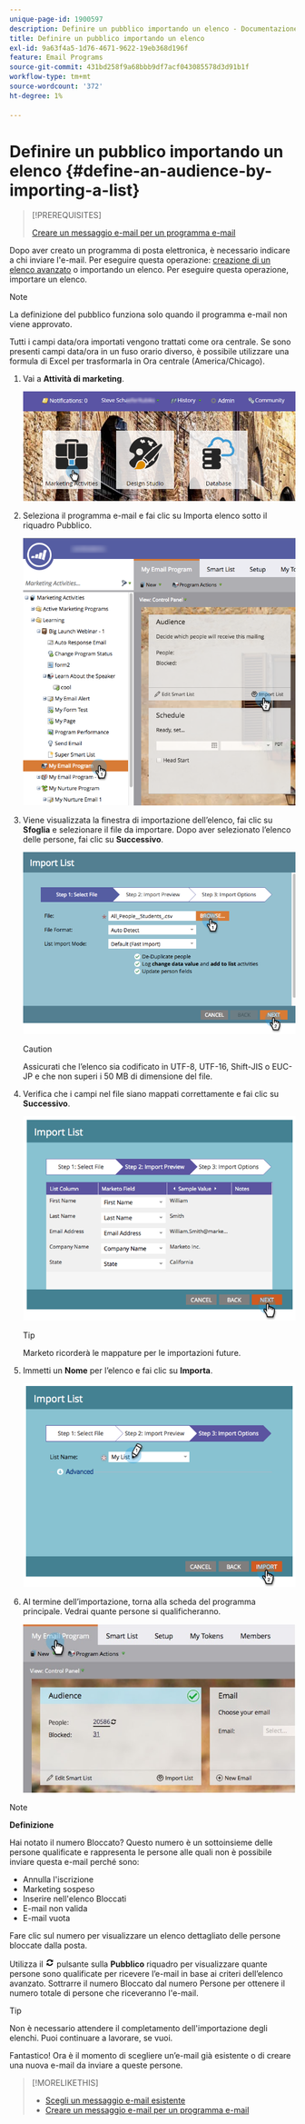 ```yaml
---
unique-page-id: 1900597
description: Definire un pubblico importando un elenco - Documentazione di Marketo - Documentazione del prodotto
title: Definire un pubblico importando un elenco
exl-id: 9a63f4a5-1d76-4671-9622-19eb368d196f
feature: Email Programs
source-git-commit: 431bd258f9a68bbb9df7acf043085578d3d91b1f
workflow-type: tm+mt
source-wordcount: '372'
ht-degree: 1%

---
```


# Definire un pubblico importando un elenco {#define-an-audience-by-importing-a-list}

>[!PREREQUISITES]
>
>[Creare un messaggio e-mail per un programma e-mail](/help/marketo/product-docs/email-marketing/email-programs/email-program-actions/create-an-email-for-an-email-program.md)

Dopo aver creato un programma di posta elettronica, è necessario indicare a chi inviare l&#39;e-mail. Per eseguire questa operazione: [creazione di un elenco avanzato](/help/marketo/product-docs/core-marketo-concepts/smart-lists-and-static-lists/creating-a-smart-list/create-a-smart-list.md) o importando un elenco. Per eseguire questa operazione, importare un elenco.

>[!NOTE]
>
>La definizione del pubblico funziona solo quando il programma e-mail non viene approvato.
>
>Tutti i campi data/ora importati vengono trattati come ora centrale. Se sono presenti campi data/ora in un fuso orario diverso, è possibile utilizzare una formula di Excel per trasformarla in Ora centrale (America/Chicago).

1. Vai a **Attività di marketing**.

   ![](assets/login-marketing-activities-1.png)

1. Seleziona il programma e-mail e fai clic su Importa elenco sotto il riquadro Pubblico.

   ![](assets/importlist.png)

1. Viene visualizzata la finestra di importazione dell’elenco, fai clic su **Sfoglia** e selezionare il file da importare. Dopo aver selezionato l’elenco delle persone, fai clic su **Successivo**.

   ![](assets/importlist1.png)

   >[!CAUTION]
   >
   >Assicurati che l’elenco sia codificato in UTF-8, UTF-16, Shift-JIS o EUC-JP e che non superi i 50 MB di dimensione del file.

1. Verifica che i campi nel file siano mappati correttamente e fai clic su **Successivo**.

   ![](assets/image2014-9-12-11-3a10-3a7.png)

   >[!TIP]
   >
   >Marketo ricorderà le mappature per le importazioni future.

1. Immetti un **Nome** per l’elenco e fai clic su **Importa**.

   ![](assets/image2014-9-12-11-3a10-3a13.png)

1. Al termine dell’importazione, torna alla scheda del programma principale. Vedrai quante persone si qualificheranno.

   ![](assets/myemailprogram-1.jpg)

>[!NOTE]
>
>**Definizione**
>
>Hai notato il numero Bloccato? Questo numero è un sottoinsieme delle persone qualificate e rappresenta le persone alle quali non è possibile inviare questa e-mail perché sono:
>
>* Annulla l&#39;iscrizione
>* Marketing sospeso
>* Inserire nell&#39;elenco Bloccati
>* E-mail non valida
>* E-mail vuota
>
>Fare clic sul numero per visualizzare un elenco dettagliato delle persone bloccate dalla posta.
>
>Utilizza il ![—](assets/image2014-10-23-16-3a32-3a36-1.png) pulsante sulla **Pubblico** riquadro per visualizzare quante persone sono qualificate per ricevere l’e-mail in base ai criteri dell’elenco avanzato. Sottrarre il numero Bloccato dal numero Persone per ottenere il numero totale di persone che riceveranno l&#39;e-mail.

>[!TIP]
>
>Non è necessario attendere il completamento dell&#39;importazione degli elenchi. Puoi continuare a lavorare, se vuoi.

Fantastico! Ora è il momento di scegliere un’e-mail già esistente o di creare una nuova e-mail da inviare a queste persone.

>[!MORELIKETHIS]
>
>* [Scegli un messaggio e-mail esistente](/help/marketo/product-docs/email-marketing/email-programs/email-program-actions/choose-an-existing-email.md)
>* [Creare un messaggio e-mail per un programma e-mail](/help/marketo/product-docs/email-marketing/email-programs/email-program-actions/create-an-email-for-an-email-program.md)
